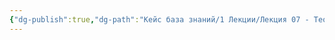 ```yaml
---
{"dg-publish":true,"dg-path":"Кейс база знаний/1 Лекции/Лекция 07 - Теория Геи (Лавлок и Латур)","permalink":"/kejs-baza-znanij/1-lekczii/lekcziya-07-teoriya-gei-lavlok-i-latur/"}
---
```



